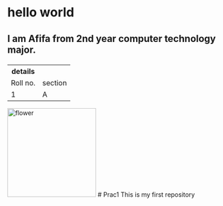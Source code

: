 <!DOCTYPE html>
<html>
<head>
<title>EXPLORING TAGS</title>
</head>
<body>
<h1> hello world </h1>
<h2>
<p> I am Afifa from 2nd year computer 
technology major. </p> 
</h2>
<table>
<th>details</th>
<tr>
<td>Roll no.</td>
<td>section</td>
</tr> 
<tr> 
<td>1</td>
<td>A</td> 
</tr>
</table> 
<img
src="c:\Users\student\Downloads\Beau
tiful-Flowers.jpg.avif" alt="flower" 
style="width: 200px"> 
</body>
</html># Prac1
This is my first repository 
